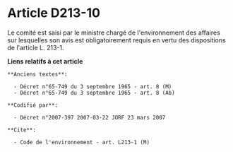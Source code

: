 # Article D213-10

Le comité est saisi par le ministre chargé de l'environnement des affaires sur lesquelles son avis est obligatoirement requis
en vertu des dispositions de l'article L. 213-1.

**Liens relatifs à cet article**

	**Anciens textes**:

	  - Décret n°65-749 du 3 septembre 1965 - art. 8 (M)
	  - Décret n°65-749 du 3 septembre 1965 - art. 8 (Ab)

	**Codifié par**:

	  - Décret n°2007-397 2007-03-22 JORF 23 mars 2007

	**Cite**:

	  - Code de l'environnement - art. L213-1 (M)
